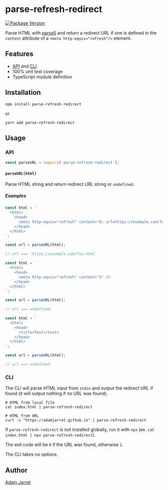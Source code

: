 # parse-refresh-redirect

[![Package Version](https://badgen.net/npm/v/parse-refresh-redirect)](https://npmjs.com/package/parse-refresh-redirect)

Parse HTML with [parse5](https://www.npmjs.com/package/parse5) and return a redirect URL if one is defined in the `content` attribute of a `<meta http-equiv="refresh"/>` element.

## Features

- [API](#api) and [CLI](#cli)
- 100% unit test coverage
- TypeScript module definition

## Installation

    npm install parse-refresh-redirect

or

    yarn add parse-refresh-redirect

## Usage

### API

```js
const parseURL = require('parse-refresh-redirect');
```

#### `parseURL(html)`

Parse HTML string and return redirect URL string or `undefined`.

##### Examples

```js
const html = `
  <html>
    <head>
      <meta http-equiv="refresh" content="0; url=https://example.com/foo.html" />
    </head>
  </html>
`;

const url = parseURL(html);

// url === 'https://example.com/foo.html'
```

```js
const html = `
  <html>
    <head>
      <meta http-equiv="refresh" content="5" />
    </head>
  </html>
`;

const url = parseURL(html);

// url === undefined
```

```js
const html = `
  <html>
    <head>
      <title>Test</test>
    </head>
  </html>
`;

const url = parseURL(html);

// url === undefined
```

### CLI

The CLI will parse HTML input from `stdin` and output the redirect URL if found (it will output nothing if no URL was found).

    # HTML from local file
    cat index.html | parse-refresh-redirect

    # HTML from URL
    curl -s "https://adamjarret.github.io" | parse-refresh-redirect

If `parse-refresh-redirect` is not installed globally, run it with `npx` (ex. `cat index.html | npx parse-refresh-redirect`).

The exit code will be `0` if the URL was found, otherwise `1`.

The CLI takes no options.

## Author

[Adam Jarret](https://atj.me)
